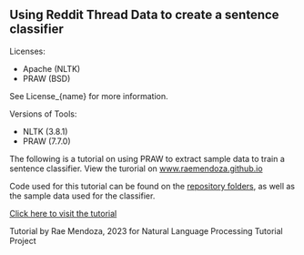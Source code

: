 ## Using Reddit Thread Data to create a sentence classifier

Licenses:
- Apache (NLTK)
- PRAW (BSD)

See License_{name} for more information.

Versions of Tools:
- NLTK (3.8.1)
- PRAW (7.7.0)

The following is a tutorial on using PRAW to extract sample data to train a sentence classifier.
View the turorial on www.raemendoza.github.io

Code used for this tutorial can be found on the [repository folders](https://github.com/raemendoza/raemendoza.github.io), as well as the sample data used for the classifier.

[Click here to visit the tutorial](https://raemendoza.github.io/docs/)

Tutorial by Rae Mendoza, 2023
for Natural Language Processing Tutorial Project

